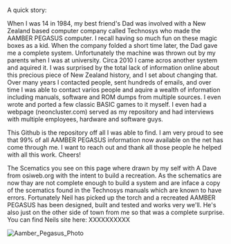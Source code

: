 A quick story:

When I was 14 in 1984, my best friend's Dad was involved with a New Zealand based computer company called Technosys who made the AAMBER PEGASUS computer.
I recall having so much fun on these magic boxes as a kid. When the company folded a short time later, the Dad gave me a complete system. Unfortunately the machine was thrown out by my parents when I was at university.
Circa 2010 I came acros another system and aquired it. I was surprised by the total lack of information online about this precious piece of New Zealand history, and I set about changing that.
Over many years I contacted people, sent hundreds of emails, and over time I was able to contact varios people and aquire a wealth of information including manuals, software and ROM dumps from multiple sources. 
I even wrote and ported a few classic BASIC games to it myself. I even had a webpage (neoncluster.com) served as my repository and had interviews with multiple employees, hardware and software guys.

This Github is the repository off all I was able to find. 
I am very proud to see that 99% of all AAMBER PEGASUS information now available on the net has come through me. I want to reach out and thank all those people he helped with all this work. Cheers!

The Scematics you see on this page where drawn by my self with A Dave from osiweb.org with the intent to build a recreation. As the schematics are now thay are not complete enough to build a system and are inface a copy of the scematics found in the Technosys manuals which are known to have errors.
Fortunately Neil has picked up the torch and a recreated AAMBER PEGASUS has been designed, built and tested and works very we'll. He's also just on the other side of town from me so that was a complete surprise.
You can find Neils site here:
XXXXXXXXXX

![Aamber_Pegasus_Photo](https://github.com/user-attachments/assets/e0b68d09-7e7d-45c5-b86b-40df7730ae12)
